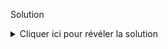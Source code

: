 Solution

<details>
  <summary>Cliquer ici pour révéler la solution</summary>
  http://127.0.0.1:5000/user/1'%20OR%20'1'='1
</details>
